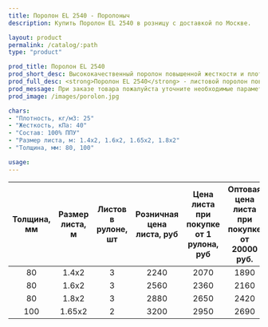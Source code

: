 ```yaml
---
title: Поролон EL 2540 - Поролоныч
description: Купить Поролон EL 2540 в розницу с доставкой по Москве.

layout: product
permalink: /catalog/:path
type: "product"

prod_title: Поролон EL 2540
prod_short_desc: Высококачественный поролон повышенной жесткости и плотности. Используется в мебельном производстве в качестве наполнителя.
prod_full_desc: <strong>Поролон EL 2540</strong> - листовой поролон повышенной жесткости. Применяется в сочетании с мягкими марками поролона. Возможно использование для изготовления несущих частей мебели с нагрузкой до 80 кг.
prod_message: При заказе товара пожалуйста уточните необходимые параметры (толщина, размер листа и количество листов).
prod_image: /images/porolon.jpg

chars:
- "Плотность, кг/м3: 25"
- "Жесткость, кПа: 40"
- "Состав: 100% ППУ"
- "Размер листа, м: 1.4х2, 1.6х2, 1.65х2, 1.8х2"
- "Толщина, мм: 80, 100"

usage:
---
```


| Толщина, мм | Размер листа, м | Листов в рулоне, шт | Розничная цена листа, руб | Цена листа при покупке от 1 рулона, руб | Оптовая цена листа при покупке от 20000 руб. |
|:-----------:|:---------------:|:-------------------:|:---------------------------:|:-----------------------------------------:|:----------------------------------------------:|
|80|1.4x2|3|2240|2070|1890|
|80|1.6x2|3|2560|2360|2160
|80|1.8x2|3|2880|2650|2420
|100|1.65x2|2|3200|2950|2690

